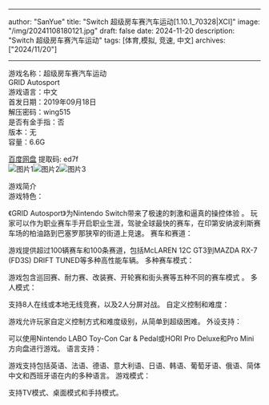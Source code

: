 
---
author: "SanYue"
title: "Switch 超级房车赛汽车运动[1.10.1_70328|XCI]"
image: "/img/20241108180121.jpg"
draft: false
date: 2024-11-20
description: "Switch 超级房车赛汽车运动"
tags: [体育,模拟, 竞速, 中文]
archives: ["2024/11/20"]

---

游戏名称：超级房车赛汽车运动   
GRID Autosport    
游戏语言：中文  
首发日期：2019年09月18日  
解压密码：wing515  
是否有金手指：否  
版本：无   
容量：6.6G

[百度网盘](https//pan.baidu.com/s/1r4UO0Wqsf1yW84e9UeNOTw) 提取码: ed7f  
![图片1](/img/20241112163033.png)![图片2](/img/20241112163114.png)![图片3](/img/20241112163144.png)  

游戏简介  
游戏特色：

《GRID Autosport》为Nintendo Switch带来了极速的刺激和逼真的操控体验
。
玩家可以作为职业赛车手开启职业生涯，驾驶全球最快的赛车，在印第安纳波利斯赛车场的柏油路到巴塞罗那狭窄的街道上竞速。
赛车和赛道：

游戏提供超过100辆赛车和100条赛道，包括McLAREN 12C GT3到MAZDA RX-7 (FD3S) DRIFT TUNED等多种高性能车辆。
多种赛车模式：

游戏包含巡回赛、耐力赛、改装赛、开轮赛和街头赛等五种不同的赛车模式
。
多人模式：

支持8人在线或本地无线竞赛，以及2人分屏对战。
自定义控制和难度：

游戏允许玩家自定义控制方式和难度级别，从简单到超级困难。
外设支持：

可以使用Nintendo LABO Toy-Con Car & Pedal或HORI Pro Deluxe和Pro Mini方向盘进行游戏。
语言支持：

游戏支持包括英语、法语、德语、意大利语、日语、韩语、葡萄牙语、俄语、简体中文和西班牙语在内的多种语言。
游戏模式：

支持TV模式、桌面模式和手持模式。
